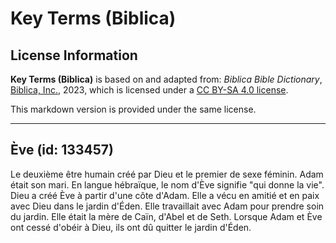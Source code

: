# Key Terms (Biblica)

## License Information

**Key Terms (Biblica)** is based on and adapted from: _Biblica Bible Dictionary_, [Biblica, Inc.](https://www.biblica.com/), 2023, which is licensed under a [CC BY-SA 4.0 license](https://creativecommons.org/licenses/by-sa/4.0/legalcode.en).

This markdown version is provided under the same license.



--------------------------------

## Ève (id: 133457)

Le deuxième être humain créé par Dieu et le premier de sexe féminin. Adam était son mari. En langue hébraïque, le nom d'Ève signifie "qui donne la vie". Dieu a créé Ève à partir d'une côte d'Adam. Elle a vécu en amitié et en paix avec Dieu dans le jardin d'Éden. Elle travaillait avec Adam pour prendre soin du jardin. Elle était la mère de Caïn, d'Abel et de Seth. Lorsque Adam et Ève ont cessé d'obéir à Dieu, ils ont dû quitter le jardin d'Éden.


